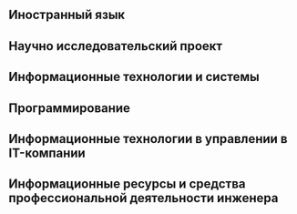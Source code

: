 ## Иностранный язык
## Научно исследовательский проект
## Информационные технологии и системы
## Программирование
## Информационные технологии в управлении в IT-компании
## Информационные ресурсы и средства профессиональной деятельности инженера
